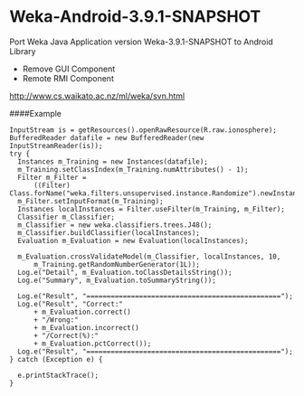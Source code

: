 # Weka-Android-3.9.1-SNAPSHOT
Port Weka Java Application version Weka-3.9.1-SNAPSHOT to Android Library 
* Remove GUI Component
* Remote RMI Component

http://www.cs.waikato.ac.nz/ml/weka/svn.html

####Example


    InputStream is = getResources().openRawResource(R.raw.ionosphere);
    BufferedReader datafile = new BufferedReader(new InputStreamReader(is));
    try {
      Instances m_Training = new Instances(datafile);
      m_Training.setClassIndex(m_Training.numAttributes() - 1);
      Filter m_Filter =
          ((Filter) Class.forName("weka.filters.unsupervised.instance.Randomize").newInstance());
      m_Filter.setInputFormat(m_Training);
      Instances localInstances = Filter.useFilter(m_Training, m_Filter);
      Classifier m_Classifier;
      m_Classifier = new weka.classifiers.trees.J48();
      m_Classifier.buildClassifier(localInstances);
      Evaluation m_Evaluation = new Evaluation(localInstances);

      m_Evaluation.crossValidateModel(m_Classifier, localInstances, 10,
          m_Training.getRandomNumberGenerator(1L));
      Log.e("Detail", m_Evaluation.toClassDetailsString());
      Log.e("Summary", m_Evaluation.toSummaryString());

      Log.e("Result", "================================================");
      Log.e("Result", "Correct:"
          + m_Evaluation.correct()
          + "/Wrong:"
          + m_Evaluation.incorrect()
          + "/Correct(%):"
          + m_Evaluation.pctCorrect());
      Log.e("Result", "================================================");
    } catch (Exception e) {

      e.printStackTrace();
    }


